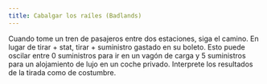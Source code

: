 ```yaml
---
title: Cabalgar los raíles (Badlands)
---
```


Cuando tome un tren de pasajeros entre dos estaciones, siga el camino. En lugar de tirar + stat, tirar + suministro gastado en su boleto. Esto puede oscilar entre 0 suministros para ir en un vagón de carga y 5 suministros para un alojamiento de lujo en un coche privado. Interprete los resultados de la tirada como de costumbre.
